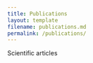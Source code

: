 ```yaml
---
title: Publications
layout: template
filename: publications.md
permalink: /publications/
--- 
```


Scientific articles

